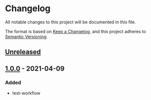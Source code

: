 # Changelog

All notable changes to this project will be documented in this file.

The format is based on [Keep a Changelog](https://keepachangelog.com/en/1.0.0/),
and this project adheres to [Semantic Versioning](https://semver.org/spec/v2.0.0.html).

## [Unreleased]

## [1.0.0] - 2021-04-09

### Added

-   test-workflow

[Unreleased]: https://github.com/marcialrivas/ms-spring-boot-movies/compare/1.0.0...HEAD

[1.0.0]: https://github.com/marcialrivas/ms-spring-boot-movies/compare/398e1c59267c8a0ebbef5fef4f1ea7f9cd91c7fe...1.0.0
